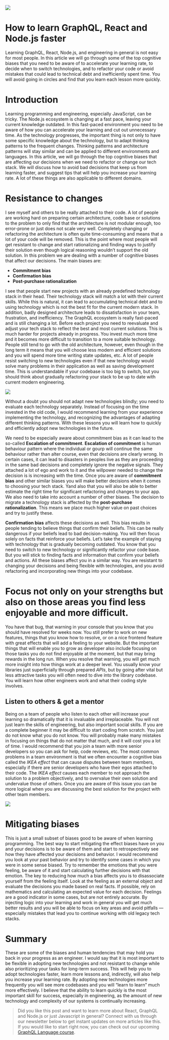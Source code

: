 ![](https://miro.medium.com/max/11938/1*D8ChSQA8hpNGz9YiB_r_5g.jpeg)

# How to learn GraphQL, React and Node.js faster

Learning GraphQL, React, Node.js, and engineering in general is not easy for most people. In this article we will go through some of the top cognitive biases that you need to be aware of to accelerate your learning rate, to decide when to switch technologies, and to refactor your code or avoid mistakes that could lead to technical debt and inefficiently spent time. You will avoid going in circles and find that you learn each lesson more quickly.

# Introduction

Learning programming and engineering, especially JavaScript, can be tricky. The Node.js ecosystem is changing at a fast pace, leaving your current knowledge outdated. In this fast-paced environment you need to be aware of how you can accelerate your learning and cut out unnecessary time. As the technology progresses, the important thing is not only to have some specific knowledge about the technology, but to adapt thinking patterns to the frequent changes. Thinking patterns and architecture patterns will stay similar and can be applied to different environments and languages. In this article, we will go through the top cognitive biases that are affecting our decisions when we need to refactor or change our tech stack. We will discuss how to avoid bad decisions that keep us from learning faster, and suggest tips that will help you increase your learning rate. A lot of these things are also applicable to different domains.

# Resistance to changes

I see myself and others to be really attached to their code. A lot of people are working hard on preparing certain architecture, code base or solutions to the problem to only find that the architecture is not modular enough, too error-prone or just does not scale very well. Completely changing or refactoring the architecture is often quite time-consuming and means that a lot of your code will be removed. This is the point where most people will get resistant to change and start rationalizing and finding ways to justify their solution even though logical reasoning wouldn’t support the old solution. In this problem we are dealing with a number of cognitive biases that affect our decisions. The main biases are:

*   **Commitment bias**
*   **Confirmation bias**
*   **Post-purchase rationalization**

I see that people start new projects with an already predefined technology stack in their head. Their technology stack will match a lot with their current skills. While this is natural, it can lead to accumulating technical debt and to using technology which is not the best fit for the current modern stack. In addition, badly designed architecture leads to dissatisfaction in your team, frustration, and inefficiency. The GraphQL ecosystem is really fast-paced and is still changing a lot. Before each project you need to reevaluate and adjust your tech stack to reflect the best and most current solutions. This is much harder for projects already in progress. You invest much more time and it becomes more difficult to transition to a more suitable technology. People still tend to go with the old architecture, however, even though in the long term it means that you will choose less modern and efficient solutions and you will spend more time writing state updates, etc. A lot of people resist switching to new technologies even if that new technology would solve many problems in their application as well as saving development time. This is understandable if your codebase is too big to switch, but you should think about gradually refactoring your stack to be up to date with current modern engineering.



![](https://miro.medium.com/max/8920/1*r2RfR8j5WGBfL4yiLcu7_w.jpeg)

Without a doubt you should not adapt new technologies blindly; you need to evaluate each technology separately. Instead of focusing on the time invested in the old code, I would recommend learning from your experience implementing the technology, and recognizing the advantages of adapting different thinking patterns. With these lessons you will learn how to quickly and efficiently adopt new technologies in the future.

We need to be especially aware about commitment bias as it can lead to the so-called **Escalation of commitment**. **Escalation of commitment** is human behaviour pattern where the individual or gourp will continue the same behaviour rather than alter course, even that decisions are clearly wrong. In certain cases, it can lead to disasters in peoples live as they are proceeding in the same bad decisions and completely ignore the negative signals. They attached a lot of ego and work to it and the willpower needed to change the decision is is increasing with the time. Once you are aware of **commitment bias** and other similar biases you will make better decisions when it comes to choosing your tech stack. Yand also that you will also be able to better estimate the right time for significant refactoring and changes to your app. We also need to take into account a number of other biases. The decision to migrate a technology stack is affected by the **post-purchase rationalization**. This means we place much higher value on past choices and try to justify these.

**Confirmation bias** affects these decisions as well. This bias results in people tending to believe things that confirm their beliefs. This can be really dangerous if your beliefs lead to bad decision-making. You will then focus solely on facts that reinforce your beliefs. Let’s take the example of staying with technology that is gradually becoming outdated. You know that you need to switch to new technology or significantly refactor your code base. But you will stick to finding facts and information that confirm your beliefs and actions. All these biases affect you in a similar way. You are resistant to changing your decisions and being flexible with technologies, and you avoid refactoring and incorporating new things into your codebase.

# Focus not only on your strengths but also on those areas you find less enjoyable and more difficult.

You have that bug, that warning in your console that you know that you should have resolved for weeks now. You still prefer to work on new features, things that you know how to resolve, or on a nice frontend feature with great effects that will add a feeling to your website. But the important things that will enable you to grow as developer also include focusing on those tasks you do not find enjoyable at the moment, but that may bring rewards in the long run. When you resolve that warning, you will get much more insight into how things work at a deeper level. You usually know your libraries just superficially through prepared _APIs_, but by going after vital but less attractive tasks you will often need to dive into the library codebase. You will learn how other engineers work and what their coding style involves.

## Listen to others & get a mentor

Being on a team of people who listen to each other will increase your learning so dramatically that it is invaluable and irreplaceable. You will not just learn the skills of engineering, but also important social skills. If you are a complete beginner it may be difficult to start coding from scratch. You just do not know what you do not know. You will probably make many mistakes in focusing on things that do not matter that much, and it will cost you a lot of time. I would recommend that you join a team with more senior developers so you can ask for help, code reviews, etc. The most common problems in a team environment is that we often encounter a cognitive bias called the _IKEA effect_ that can cause disputes between team members, especially if there are senior developers who have their egos attached to their code. The _IKEA effect_ causes each member to not approach the solution to a problem objectively, and to overvalue their own solution and undervalue those of others. Once you are aware of this issue you can be more logical when you are discussing the best solution for the project with other team members.

![](https://miro.medium.com/max/8000/1*uPujjWuPLN-2Z3d_TGNO0g.jpeg)

# Mitigating biases

This is just a small subset of biases good to be aware of when learning programming. The best way to start mitigating the effect biases have on you and your decisions is to be aware of them and start to retrospectively see how they have affected your decisions and behavior. I would recommend you look at your past behavior and try to identify some cases in which you were in some sense biased. Try to remember the emotions that you were feeling, be aware of it and start calculating further decisions with that emotion. The key to reducing how much a bias affects you is to disassociate yourself from the feeling itself. Look at the feeling as an external object and evaluate the decisions you made based on real facts. If possible, rely on mathematics and calculating an expected value for each decision. Feelings are a good indicator in some cases, but are not entirely accurate. By injecting logic into your learning and work in general you will get much better results and you will be able to focus on key areas and avoid pitfalls — especially mistakes that lead you to continue working with old legacy tech stacks.

# Summary

These are some of the biases and human tendencies that may hold you back in your progress as an engineer. I would say that it is most important to be flexible in adopting new technologies and not resistant to change while also prioritizing your tasks for long-term success. This will help you to adopt technologies faster, learn more lessons and, indirectly, will also help you increase your learning rate. By adopting new technologies more frequently you will see more codebases and you will “learn to learn” much more effectively. I believe that the ability to learn quickly is the most important skill for success, especially in engineering, as the amount of new technology and complexity of our systems is continually increasing.

> Did you like this post and want to learn more about React, GraphQL and Node.js or just Javascript in general? Connect with us through our newsletter below to get instant updates on more articles like this. If you would like to start right now, you can check out our upcoming [GraphQL Language course](https://graphqlmastery.com/course/graphql-language).